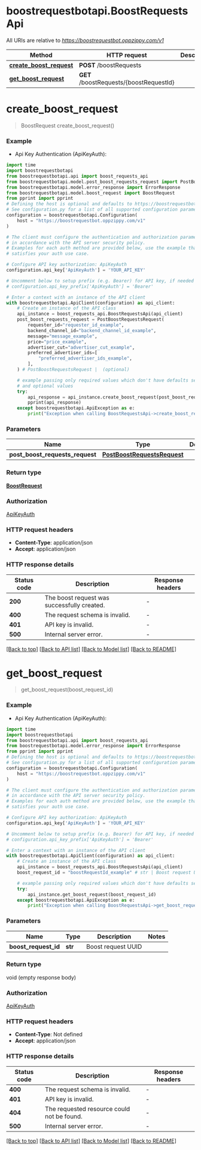 # boostrequestbotapi.BoostRequestsApi

All URIs are relative to *https://boostrequestbot.oppzippy.com/v1*

Method | HTTP request | Description
------------- | ------------- | -------------
[**create_boost_request**](BoostRequestsApi.md#create_boost_request) | **POST** /boostRequests | 
[**get_boost_request**](BoostRequestsApi.md#get_boost_request) | **GET** /boostRequests/{boostRequestId} | 


# **create_boost_request**
> BoostRequest create_boost_request()



### Example

* Api Key Authentication (ApiKeyAuth):
```python
import time
import boostrequestbotapi
from boostrequestbotapi.api import boost_requests_api
from boostrequestbotapi.model.post_boost_requests_request import PostBoostRequestsRequest
from boostrequestbotapi.model.error_response import ErrorResponse
from boostrequestbotapi.model.boost_request import BoostRequest
from pprint import pprint
# Defining the host is optional and defaults to https://boostrequestbot.oppzippy.com/v1
# See configuration.py for a list of all supported configuration parameters.
configuration = boostrequestbotapi.Configuration(
    host = "https://boostrequestbot.oppzippy.com/v1"
)

# The client must configure the authentication and authorization parameters
# in accordance with the API server security policy.
# Examples for each auth method are provided below, use the example that
# satisfies your auth use case.

# Configure API key authorization: ApiKeyAuth
configuration.api_key['ApiKeyAuth'] = 'YOUR_API_KEY'

# Uncomment below to setup prefix (e.g. Bearer) for API key, if needed
# configuration.api_key_prefix['ApiKeyAuth'] = 'Bearer'

# Enter a context with an instance of the API client
with boostrequestbotapi.ApiClient(configuration) as api_client:
    # Create an instance of the API class
    api_instance = boost_requests_api.BoostRequestsApi(api_client)
    post_boost_requests_request = PostBoostRequestsRequest(
        requester_id="requester_id_example",
        backend_channel_id="backend_channel_id_example",
        message="message_example",
        price="price_example",
        advertiser_cut="advertiser_cut_example",
        preferred_advertiser_ids=[
            "preferred_advertiser_ids_example",
        ],
    ) # PostBoostRequestsRequest |  (optional)

    # example passing only required values which don't have defaults set
    # and optional values
    try:
        api_response = api_instance.create_boost_request(post_boost_requests_request=post_boost_requests_request)
        pprint(api_response)
    except boostrequestbotapi.ApiException as e:
        print("Exception when calling BoostRequestsApi->create_boost_request: %s\n" % e)
```


### Parameters

Name | Type | Description  | Notes
------------- | ------------- | ------------- | -------------
 **post_boost_requests_request** | [**PostBoostRequestsRequest**](PostBoostRequestsRequest.md)|  | [optional]

### Return type

[**BoostRequest**](BoostRequest.md)

### Authorization

[ApiKeyAuth](../README.md#ApiKeyAuth)

### HTTP request headers

 - **Content-Type**: application/json
 - **Accept**: application/json


### HTTP response details
| Status code | Description | Response headers |
|-------------|-------------|------------------|
**200** | The boost request was successfully created. |  -  |
**400** | The request schema is invalid. |  -  |
**401** | API key is invalid. |  -  |
**500** | Internal server error. |  -  |

[[Back to top]](#) [[Back to API list]](../README.md#documentation-for-api-endpoints) [[Back to Model list]](../README.md#documentation-for-models) [[Back to README]](../README.md)

# **get_boost_request**
> get_boost_request(boost_request_id)



### Example

* Api Key Authentication (ApiKeyAuth):
```python
import time
import boostrequestbotapi
from boostrequestbotapi.api import boost_requests_api
from boostrequestbotapi.model.error_response import ErrorResponse
from pprint import pprint
# Defining the host is optional and defaults to https://boostrequestbot.oppzippy.com/v1
# See configuration.py for a list of all supported configuration parameters.
configuration = boostrequestbotapi.Configuration(
    host = "https://boostrequestbot.oppzippy.com/v1"
)

# The client must configure the authentication and authorization parameters
# in accordance with the API server security policy.
# Examples for each auth method are provided below, use the example that
# satisfies your auth use case.

# Configure API key authorization: ApiKeyAuth
configuration.api_key['ApiKeyAuth'] = 'YOUR_API_KEY'

# Uncomment below to setup prefix (e.g. Bearer) for API key, if needed
# configuration.api_key_prefix['ApiKeyAuth'] = 'Bearer'

# Enter a context with an instance of the API client
with boostrequestbotapi.ApiClient(configuration) as api_client:
    # Create an instance of the API class
    api_instance = boost_requests_api.BoostRequestsApi(api_client)
    boost_request_id = "boostRequestId_example" # str | Boost request UUID

    # example passing only required values which don't have defaults set
    try:
        api_instance.get_boost_request(boost_request_id)
    except boostrequestbotapi.ApiException as e:
        print("Exception when calling BoostRequestsApi->get_boost_request: %s\n" % e)
```


### Parameters

Name | Type | Description  | Notes
------------- | ------------- | ------------- | -------------
 **boost_request_id** | **str**| Boost request UUID |

### Return type

void (empty response body)

### Authorization

[ApiKeyAuth](../README.md#ApiKeyAuth)

### HTTP request headers

 - **Content-Type**: Not defined
 - **Accept**: application/json


### HTTP response details
| Status code | Description | Response headers |
|-------------|-------------|------------------|
**400** | The request schema is invalid. |  -  |
**401** | API key is invalid. |  -  |
**404** | The requested resource could not be found. |  -  |
**500** | Internal server error. |  -  |

[[Back to top]](#) [[Back to API list]](../README.md#documentation-for-api-endpoints) [[Back to Model list]](../README.md#documentation-for-models) [[Back to README]](../README.md)

